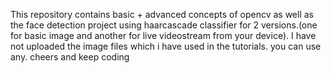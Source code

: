 This repository contains basic + advanced concepts of opencv as well as the face detection project using haarcascade classifier for 2 versions.(one for basic image and another for live videostream from your device). I have not uploaded the image files which i have used in the tutorials. you can use any. cheers and keep coding
